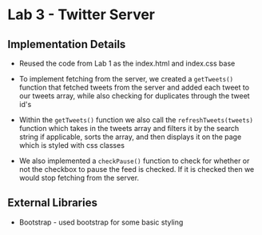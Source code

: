 # Lab 3 - Twitter Server

## Implementation Details

* Reused the code from Lab 1 as the index.html and index.css base

* To implement fetching from the server, we created a `getTweets()` function that fetched tweets from the server and added each tweet to our tweets array, while also checking for duplicates through the tweet id's

* Within the `getTweets()` function we also call the `refreshTweets(tweets)` function which takes in the tweets array and filters it by the search string if applicable, sorts the array, and then displays it on the page which is styled with css classes

* We also implemented a `checkPause()` function to check for whether or not the checkbox to pause the feed is checked. If it is checked then we would stop fetching from the server.

## External Libraries 

* Bootstrap - used bootstrap for some basic styling 
